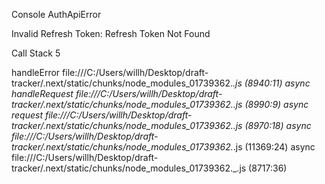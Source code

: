 Console AuthApiError


Invalid Refresh Token: Refresh Token Not Found

Call Stack
5

handleError
file:///C:/Users/willh/Desktop/draft-tracker/.next/static/chunks/node_modules_01739362._.js (8940:11)
async _handleRequest
file:///C:/Users/willh/Desktop/draft-tracker/.next/static/chunks/node_modules_01739362._.js (8990:9)
async _request
file:///C:/Users/willh/Desktop/draft-tracker/.next/static/chunks/node_modules_01739362._.js (8970:18)
async
file:///C:/Users/willh/Desktop/draft-tracker/.next/static/chunks/node_modules_01739362._.js (11369:24)
async
file:///C:/Users/willh/Desktop/draft-tracker/.next/static/chunks/node_modules_01739362._.js (8717:36)